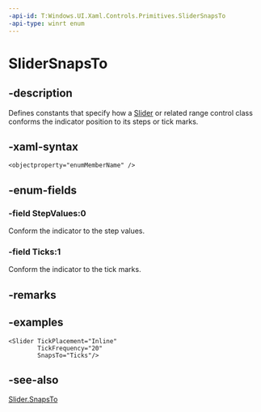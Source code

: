 ```yaml
---
-api-id: T:Windows.UI.Xaml.Controls.Primitives.SliderSnapsTo
-api-type: winrt enum
---
```


<!-- Enumeration syntax
public enum Windows.UI.Xaml.Controls.Primitives.SliderSnapsTo : int
-->

# SliderSnapsTo

## -description
Defines constants that specify how a [Slider](../windows.ui.xaml.controls/slider.md) or related range control class conforms the indicator position to its steps or tick marks.


## -xaml-syntax
```xaml
<objectproperty="enumMemberName" />
```


## -enum-fields
### -field StepValues:0
Conform the indicator to the step values.

### -field Ticks:1
Conform the indicator to the tick marks.


## -remarks

## -examples
```xaml
<Slider TickPlacement="Inline"
        TickFrequency="20"
        SnapsTo="Ticks"/>
```



## -see-also
[Slider.SnapsTo](../windows.ui.xaml.controls/slider_snapsto.md)
